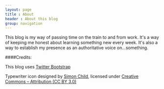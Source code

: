 ```yaml
---
layout: page
title : About
header : About this blog
group: navigation
---
```


This blog is my way of passing time on the train to and from work. It's a way of keeping me honest about learning something new every week. It's also a way to establish my presence as an authoritative voice on...something.

####Credits:

This blog uses [Twitter Bootstrap](http://twitter.github.com/bootstrap/)

Typewriter icon designed by [Simon Child](http://thenounproject.com/Simon%20Child), licensed under [Creative Commons – Attribution (CC BY 3.0) ](http://creativecommons.org/licenses/by/3.0/us/)